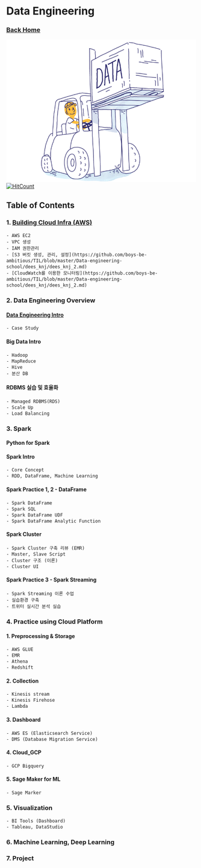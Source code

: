 # Data Engineering
### [Back Home](https://github.com/boys-be-ambitious/TIL)

![intoroduction](../images/data_engineering_3.png)
[![HitCount](http://hits.dwyl.io/boys-be-ambitious//Data-engineering-school.svg)](http://hits.dwyl.io/boys-be-ambitious//Data-engineering-school)

## Table of Contents
### 1. [Building Cloud Infra (AWS)](https://github.com/boys-be-ambitious/TIL/blob/master/Data-engineering-school/dees_knj/dees_knj_1.md)
    - AWS EC2
    - VPC 생성
    - IAM 권한관리
    - [S3 버킷 생성, 관리, 설정](https://github.com/boys-be-ambitious/TIL/blob/master/Data-engineering-school/dees_knj/dees_knj_2.md)
    - [CloudWatch를 이용한 모니터링](https://github.com/boys-be-ambitious/TIL/blob/master/Data-engineering-school/dees_knj/dees_knj_2.md)

### 2. Data Engineering Overview
#### [Data Engineering Intro](https://github.com/boys-be-ambitious/TIL/blob/master/Data-engineering-school/dees_ksw/dees_ksw_1.md)
    - Case Study  
#### Big Data Intro
    - Hadoop
    - MapReduce
    - Hive
    - 분산 DB
#### RDBMS 실습 및 효율화
    - Managed RDBMS(RDS)
    - Scale Up
    - Load Balancing 

### 3. Spark
#### Python for Spark
#### Spark Intro
    - Core Concept
    - RDD, DataFrame, Machine Learning 
#### Spark Practice 1, 2 - DataFrame
    - Spark DataFrame
    - Spark SQL
    - Spark DataFrame UDF
    - Spark DataFrame Analytic Function
#### Spark Cluster
    - Spark Cluster 구축 리뷰 (EMR)
    - Master, Slave Script
    - Cluster 구조 (이론)
    - Cluster UI
#### Spark Practice 3 - Spark Streaming
    - Spark Streaming 이론 수업
    - 실습환경 구축
    - 트위터 실시간 분석 실습

### 4. Practice using Cloud Platform
#### 1. Preprocessing & Storage
    - AWS GLUE
    - EMR
    - Athena
    - Redshift
#### 2. Collection
    - Kinesis stream
    - Kinesis Firehose
    - Lambda
#### 3. Dashboard
    - AWS ES (Elasticsearch Service)
    - DMS (Database Migration Service)
#### 4. Cloud_GCP
    - GCP Bigquery
#### 5. Sage Maker for ML
    - Sage Marker

### 5. Visualization
    - BI Tools (Dashboard)
    - Tableau, DataStudio

### 6. Machine Learning, Deep Learning

### 7. Project